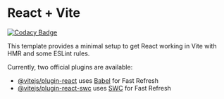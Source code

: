 # React + Vite

[![Codacy Badge](https://api.codacy.com/project/badge/Grade/391918417340487582e7b33e6e079196)](https://app.codacy.com/gh/KoderGoq/practice-useEffect?utm_source=github.com&utm_medium=referral&utm_content=KoderGoq/practice-useEffect&utm_campaign=Badge_Grade)

This template provides a minimal setup to get React working in Vite with HMR and some ESLint rules.

Currently, two official plugins are available:

- [@vitejs/plugin-react](https://github.com/vitejs/vite-plugin-react/blob/main/packages/plugin-react/README.md) uses [Babel](https://babeljs.io/) for Fast Refresh
- [@vitejs/plugin-react-swc](https://github.com/vitejs/vite-plugin-react-swc) uses [SWC](https://swc.rs/) for Fast Refresh
